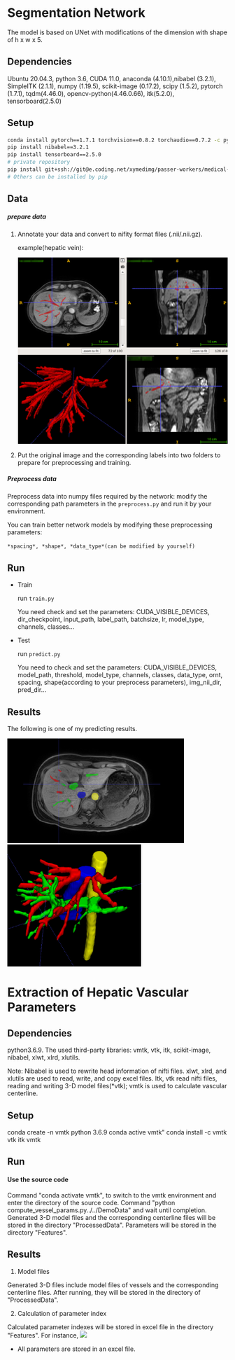 # Segmentation Network

The model is based on UNet with modifications of the dimension with shape of h x w x 5.

## Dependencies

Ubuntu 20.04.3, python 3.6, CUDA 11.0, anaconda (4.10.1),nibabel (3.2.1), SimpleITK (2.1.1), numpy (1.19.5), scikit-image (0.17.2), scipy (1.5.2), pytorch (1.7.1), tqdm(4.46.0), opencv-python(4.46.0.66), itk(5.2.0), tensorboard(2.5.0)

## Setup

```bash
conda install pytorch==1.7.1 torchvision==0.8.2 torchaudio==0.7.2 -c pytorch
pip install nibabel==3.2.1
pip install tensorboard==2.5.0
# private repository 
pip install git+ssh://git@e.coding.net/xymedimg/passer-workers/medical-imaging-toolkit.git@v0.0.3#egg=mitk
# Others can be installed by pip
```

## Data

##### prepare data

1. Annotate your data and convert to nifity format files (.nii/.nii.gz).

   example(hepatic vein):

   <img src="./DemoData/img1.png" style="zoom:50%;" />

2. Put the original image and the corresponding labels into two folders to prepare for preprocessing and training.

##### Preprocess data

Preprocess data into numpy files required by the network: modify the corresponding path parameters in the `preprocess.py` and run it by your environment.

You can train better network models by modifying these preprocessing parameters:

 `*spacing*, *shape*, *data_type*(can be modified by yourself)`

## Run

- Train

  run `train.py`

  You need check and set the parameters: CUDA_VISIBLE_DEVICES, dir_checkpoint, input_path, label_path, batchsize, lr, model_type, channels, classes...

- Test

  run `predict.py`

  You need to check and set the parameters: CUDA_VISIBLE_DEVICES, model_path, threshold, model_type, channels, classes, data_type, ornt, spacing, shape(according to your preprocess parameters), img_nii_dir, pred_dir...

## Results

The following is one of my predicting results.

<img src="./DemoData/img2.png" style="zoom:50%;" />

<img src="./DemoData/img3.png" style="zoom:75%;" />


# Extraction of Hepatic Vascular Parameters
  
## Dependencies

python3.6.9. The used third-party libraries: vmtk, vtk, itk, scikit-image, nibabel, xlwt, xlrd, xlutils.

Note: 
Nibabel is used to rewrite head information of nifti files.
xlwt, xlrd, and xlutils are used to read, write, and copy excel files. 
Itk, vtk read nifti files, reading and writing 3-D model files(*vtk); 
vmtk is used to calculate vascular centerline. 

## Setup
        
conda create -n vmtk python 3.6.9
conda active vmtk" 
conda install -c vmtk vtk itk vmtk

## Run

#### Use the source code
        
Command "conda activate vmtk", to switch to the vmtk environment and enter the directory of the source code. 
Command "python compute_vessel_params.py../../DemoData" and wait until completion.  Generated 3-D model files and the corresponding centerline files will be stored in the directory "ProcessedData". Parameters will be stored in the directory "Features".

## Results

1. Model files
        
Generated 3-D files include model files of vessels and the corresponding centerline files. After running, they will be stored in the directory of "ProcessedData".

2. Calculation of  parameter index
        
Calculated parameter indexes will be stored in excel file in the directory "Features".
For instance, ![](assets/README-99dd089b.png)

* All parameters are stored in an excel file.

